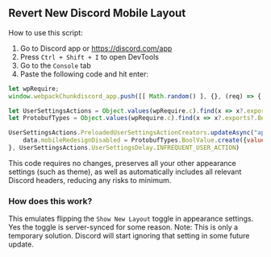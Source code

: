 ## Revert New Discord Mobile Layout 

How to use this script:
1. Go to Discord app or https://discord.com/app
2. Press `Ctrl + Shift + I` to open DevTools
3. Go to the `Console` tab
4. Paste the following code and hit enter:

```js
let wpRequire;
window.webpackChunkdiscord_app.push([[ Math.random() ], {}, (req) => { wpRequire = req; }]);

let UserSettingsActions = Object.values(wpRequire.c).find(x => x?.exports?.PreloadedUserSettingsActionCreators).exports;
let ProtobufTypes = Object.values(wpRequire.c).find(x => x?.exports?.BoolValue).exports;

UserSettingsActions.PreloadedUserSettingsActionCreators.updateAsync("appearance", data => {
    data.mobileRedesignDisabled = ProtobufTypes.BoolValue.create({value: true})
}, UserSettingsActions.UserSettingsDelay.INFREQUENT_USER_ACTION)
```
This code requires no changes, preserves all your other appearance settings (such as theme), as well as automatically includes all relevant Discord headers, reducing any risks to minimum.
### How does this work?
This emulates flipping the `Show New Layout` toggle in appearance settings. Yes the toggle is server-synced for some reason.
Note: This is only a temporary solution. Discord will start ignoring that setting in some future update.
